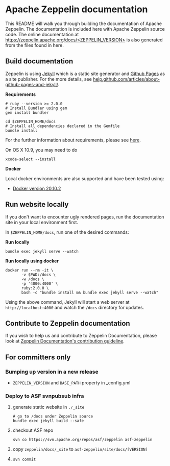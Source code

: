 # Apache Zeppelin documentation

This README will walk you through building the documentation of Apache Zeppelin. The documentation is included here with Apache Zeppelin source code. The online documentation at [https://zeppelin.apache.org/docs/<ZEPPELIN_VERSION>](https://zeppelin.apache.org/docs/latest/) is also generated from the files found in here.

## Build documentation
Zeppelin is using [Jekyll](https://jekyllrb.com/) which is a static site generator and [Github Pages](https://pages.github.com/) as a site publisher. For the more details, see [help.github.com/articles/about-github-pages-and-jekyll/](https://help.github.com/articles/about-github-pages-and-jekyll/).

**Requirements**

```
# ruby --version >= 2.0.0
# Install Bundler using gem
gem install bundler

cd $ZEPPELIN_HOME/docs
# Install all dependencies declared in the Gemfile
bundle install
```

For the further information about requirements, please see [here](https://help.github.com/articles/setting-up-your-github-pages-site-locally-with-jekyll/#requirements).

On OS X 10.9, you may need to do

```
xcode-select --install
```

**Docker** 

Local docker environments are also supported and have been tested using: 
* [Docker version 20.10.2](https://docs.docker.com/get-docker/)   

## Run website locally
If you don't want to encounter ugly rendered pages, run the documentation site in your local environment first.

In `$ZEPPELIN_HOME/docs`, run one of the desired commands:

**Run locally**
```
bundle exec jekyll serve --watch
```

**Run locally using docker**
```
docker run --rm -it \                                                  
       -v $PWD:/docs \
       -w /docs \
       -p '4000:4000' \
       ruby:2.0.0 \
       bash -c "bundle install && bundle exec jekyll serve --watch"
```

Using the above command, Jekyll will start a web server at `http://localhost:4000` and watch the `/docs` directory for updates.



## Contribute to Zeppelin documentation
If you wish to help us and contribute to Zeppelin Documentation, please look at [Zeppelin Documentation's contribution guideline](https://zeppelin.apache.org/contribution/contributions.html).


## For committers only
### Bumping up version in a new release

   * `ZEPPELIN_VERSION` and `BASE_PATH` property in _config.yml

### Deploy to ASF svnpubsub infra
 1. generate static website in `./_site`

    ```
    # go to /docs under Zeppelin source
    bundle exec jekyll build --safe
    ```

 2. checkout ASF repo

    ```
    svn co https://svn.apache.org/repos/asf/zeppelin asf-zeppelin
    ```

 3. copy `zeppelin/docs/_site` to `asf-zeppelin/site/docs/[VERSION]`
 4. `svn commit`

